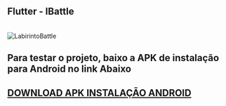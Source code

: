## Flutter - lBattle
  
<div style="display: inline_block"><br>
  <img  alt="LabirintoBattle" src="https://user-images.githubusercontent.com/55851020/185760428-4bd22e2c-71eb-46cd-aba3-066c3c4e0ed1.gif">
</div>

<h2>Para testar o projeto, baixo a APK de instalação para Android no link Abaixo<h2>

<a href="https://drive.google.com/file/d/1cxyp8M4mX5KdnYXDQA-GjIihkyIJ5XiY/view?usp=sharing">DOWNLOAD APK INSTALAÇÃO ANDROID </a>
